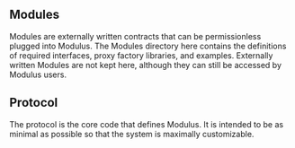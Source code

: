 ## Modules
Modules are externally written contracts that can be permissionless plugged into Modulus. The Modules directory here contains the definitions
of required interfaces, proxy factory libraries, and examples. Externally written Modules are not kept here, although they can still be
accessed by Modulus users.

## Protocol
The protocol is the core code that defines Modulus. It is intended to be as minimal as possible so that the system is maximally customizable. 
